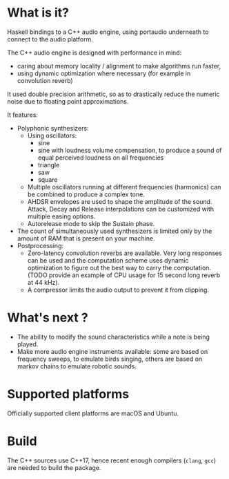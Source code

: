 # What is it?

Haskell bindings to a C++ audio engine, using portaudio underneath to connect to
the audio platform.

The C++ audio engine is designed with performance in mind:
- caring about memory locality / alignment to make algorithms run faster,
- using dynamic optimization where necessary (for example in convolution reverb)

It used double precision arithmetic, so as to drastically reduce the numeric
noise due to floating point approximations.

It features:

- Polyphonic synthesizers:
  - Using oscillators:
    - sine
    - sine with loudness volume compensation, to produce a sound of equal perceived loudness
    on all frequencies
    - triangle
    - saw
    - square
  - Multiple oscillators running at different frequencies (harmonics) can be combined
    to produce a complex tone.
  - AHDSR envelopes are used to shape the amplitude of the sound.
    Attack, Decay and Release interpolations can be customized with multiple
    easing options.
  - Autorelease mode to skip the Sustain phase.
- The count of simultaneously used synthesizers is limited only by the amount of RAM
  that is present on your machine.
- Postprocessing:
  - Zero-latency convolution reverbs are available. Very long responses can be used
  and the computation scheme uses dynamic optimization to figure out the best
  way to carry the computation.
  (TODO provide an example of CPU usage for 15 second long reverb at 44 kHz).
  - A compressor limits the audio output to prevent it from clipping.

# What's next ?

- The ability to modify the sound characteristics while a note is being played.
- Make more audio engine instruments available:
  some are based on frequency sweeps, to emulate birds singing, others are
  based on markov chains to emulate robotic sounds.

# Supported platforms

Officially supported client platforms are macOS and Ubuntu.

# Build

The C++ sources use C++17, hence recent enough compilers (`clang`, `gcc`)
are needed to build the package.
